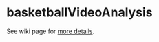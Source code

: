 # basketballVideoAnalysis

See wiki page for [more details](https://github.com/stephanj/basketballVideoAnalysis/wiki).
